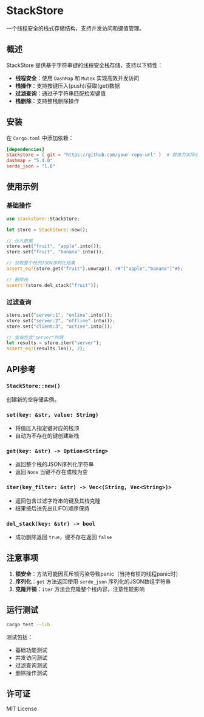 # StackStore

一个线程安全的栈式存储结构，支持并发访问和键值管理。

## 概述

StackStore 提供基于字符串键的线程安全栈存储，支持以下特性：
- **线程安全**：使用 `DashMap` 和 `Mutex` 实现高效并发访问
- **栈操作**：支持按键压入(push)/获取(get)数据
- **过滤查询**：通过子字符串匹配检索键值
- **栈删除**：支持整栈删除操作

## 安装

在 `Cargo.toml` 中添加依赖：

```toml
[dependencies]
stackstore = { git = "https://github.com/your-repo-url" }  # 替换为实际仓库地址
dashmap = "5.4.0"
serde_json = "1.0"
```

## 使用示例

### 基础操作
```rust
use stackstore::StackStore;

let store = StackStore::new();

// 压入数据
store.set("fruit", "apple".into());
store.set("fruit", "banana".into());

// 获取整个栈的JSON序列化结果
assert_eq!(store.get("fruit").unwrap(), r#"["apple","banana"]"#);

// 删除栈
assert!(store.del_stack("fruit"));
```

### 过滤查询
```rust
store.set("server:1", "online".into());
store.set("server:2", "offline".into());
store.set("client:3", "active".into());

// 查询包含"server"的键
let results = store.iter("server");
assert_eq!(results.len(), 2);
```

## API参考

### `StackStore::new()`
创建新的空存储实例。

### `set(key: &str, value: String)`
- 将值压入指定键对应的栈顶
- 自动为不存在的键创建新栈

### `get(key: &str) -> Option<String>`
- 返回整个栈的JSON序列化字符串
- 返回 `None` 当键不存在或栈为空

### `iter(key_filter: &str) -> Vec<(String, Vec<String>)>`
- 返回包含过滤字符串的键及其栈克隆
- 结果按后进先出(LIFO)顺序保持

### `del_stack(key: &str) -> bool`
- 成功删除返回 `true`，键不存在返回 `false`

## 注意事项

1. **锁安全**：方法可能因互斥锁污染导致panic（当持有锁的线程panic时）
2. **序列化**：`get` 方法返回使用 `serde_json` 序列化的JSON数组字符串
3. **克隆开销**：`iter` 方法会克隆整个栈内容，注意性能影响

## 运行测试

```bash
cargo test --lib
```

测试包括：
- 基础功能测试
- 并发访问测试
- 过滤查询测试
- 删除操作测试

## 许可证

MIT License